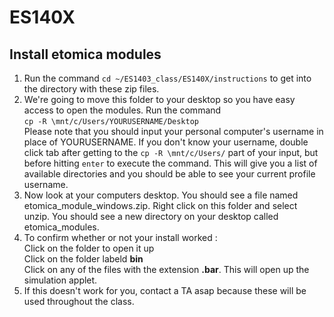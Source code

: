# ES140X

## Install etomica modules  

1. Run the command `cd ~/ES1403_class/ES140X/instructions` to get into the directory with these zip files.  
2. We're going to move this folder to your desktop so you have easy access to open the modules. Run the command <br/> `cp -R \mnt/c/Users/YOURUSERNAME/Desktop` <br/>
Please note that you should input your personal computer's username in place of YOURUSERNAME. If you don't know your username, double click tab after getting to the `cp -R \mnt/c/Users/` part of your input, but before hitting `enter` to execute the command. This will give you a list of available directories and you should be able to see your current profile username. <br/> 
3. Now look at your computers desktop. You should see a file named etomica_module_windows.zip. Right click on this folder and select unzip. You should see a new directory on your desktop called etomica_modules.
4. To confirm whether or not your install worked  : <br/>
	Click on the folder to open it up  <br/>
	Click on the folder labeld **bin** <br/>
	Click on any of the files with the extension **.bar**. This will open up the simulation applet.
5. If this doesn't work for you, contact a TA asap because these will be used throughout the class. 
